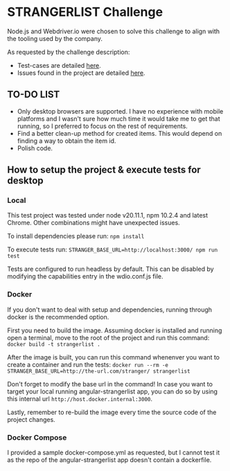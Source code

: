 # STRANGERLIST Challenge

Node.js and Webdriver.io were chosen to solve this challenge to align with the tooling used by the company.

As requested by the challenge description:
* Test-cases are detailed [here](./docs/test_cases.md).
* Issues found in the project are detailed [here](./docs/issues.md).

## TO-DO LIST

* Only desktop browsers are supported. I have no experience with mobile platforms and I wasn't sure how much time it would take me to get that running, so I preferred to focus on the rest of requirements.
* Find a better clean-up method for created items. This would depend on finding a way to obtain the item id.
* Polish code.

## How to setup the project & execute tests for desktop

### Local

This test project was tested under node v20.11.1, npm 10.2.4 and latest Chrome. Other combinations might have unexpected issues.

To install dependencies please run:
`npm install`

To execute tests run:
`STRANGER_BASE_URL=http://localhost:3000/ npm run test`

Tests are configured to run headless by default. This can be disabled by modifying the capabilities entry in the wdio.conf.js file.

### Docker

If you don't want to deal with setup and dependencies, running through docker is the recommended option.

First you need to build the image. Assuming docker is installed and running open a terminal, move to the root of the project and run this command:
`docker build -t strangerlist .`

After the image is built, you can run this command whenenver you want to create a container and run the tests:
`docker run --rm -e STRANGER_BASE_URL=http://the-url.com/stranger/ strangerlist`

Don't forget to modify the base url in the command!
In case you want to target your local running angular-strangerlist app, you can do so by using this internal url `http://host.docker.internal:3000`.

Lastly, remember to re-build the image every time the source code of the project changes.

### Docker Compose

I provided a sample docker-compose.yml as requested, but I cannot test it as the repo of the angular-strangerlist app doesn't contain a dockerfile.
